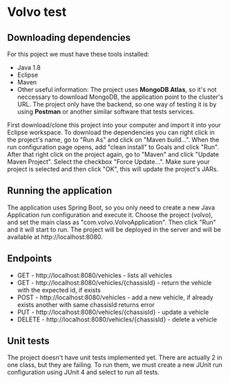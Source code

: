 # Volvo test

## Downloading dependencies
For this poject we must have these tools installed:
- Java 1.8
- Eclipse
- Maven
- Other useful information:
The project uses **MongoDB Atlas**, so it's not neccessary to download MongoDB, the application point to the cluster's URL.
The project only have the backend, so one way of testing it is by using **Postman** or another similar software that tests services.

First download/clone this project into your computer and import it into your Eclipse workspace.
To download the dependencies you can right click in the project's name, go to "Run As" and click on "Maven build...".
When the run configuration page opens, add "clean install" to Goals and click "Run".
After that right click on the project again, go to "Maven" and click "Update Maven Project". Select the checkbox "Force Update...".
Make sure your project is selected and then click "OK", this will update the project's JARs.

## Running the application
The application uses Spring Boot, so you only need to create a new Java Application run configuration and execute it.
Choose the project (volvo), and set the main class as "com.volvo.VolvoApplication". Then click "Run" and it will start to run.
The project will be deployed in the server and will be available at http://localhost:8080.

## Endpoints
- GET - http://localhost:8080/vehicles - lists all vehicles
- GET - http://localhost:8080/vehicles/{chassisId} - return the vehicle with the expected id, if exists
- POST - http://localhost:8080/vehicles - add a new vehicle, if already exists another with same chassisId returns error
- PUT - http://localhost:8080/vehicles/{chassisId} - update a vehicle
- DELETE - http://localhost:8080/vehicles/{chassisId} - delete a vehicle

## Unit tests
The project doesn't have unit tests implemented yet. There are actually 2 in one class, but they are failing.
To run them, we must create a new JUnit run configuration using JUnit 4 and select to run all tests.
